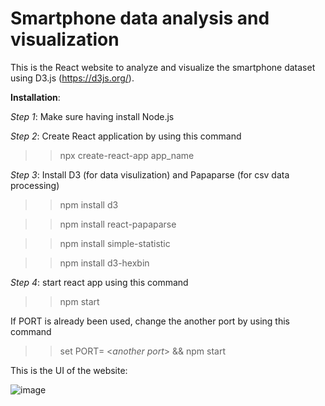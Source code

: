 # Smartphone data analysis and visualization

This is the React website to analyze and visualize the smartphone dataset using D3.js (https://d3js.org/).

**Installation**:

*Step 1*: Make sure having install Node.js

*Step 2*: Create React application by using this command 

>> npx create-react-app app_name

*Step 3*: Install D3 (for data visulization) and Papaparse (for csv data processing)

>> npm install d3

>> npm install react-papaparse

>> npm install simple-statistic

>> npm install d3-hexbin

*Step 4*: start react app using this command

>> npm start

If PORT is already been used, change the another port by using this command

>> set PORT= <*another port*> && npm start

This is the UI of the website:

![image](https://github.com/user-attachments/assets/29b6e41a-1f67-4547-9cab-c36a4c9620e5)

